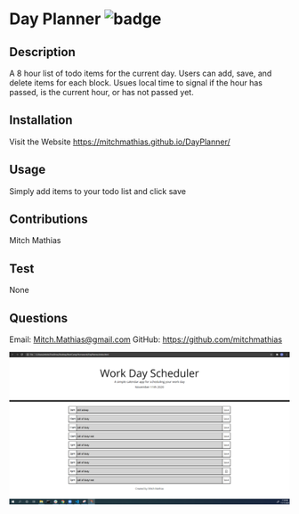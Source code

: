 # Day Planner ![badge](https://img.shields.io/badge/license-MIT-blue)

## Description 

A 8 hour list of todo items for the current day. Users can add, save, and delete items for each block. Usues local time to signal if the hour has passed, is the current hour, or has not passed yet.

## Installation 

Visit the Website https://mitchmathias.github.io/DayPlanner/

## Usage 

Simply add items to your todo list and click save

## Contributions 

Mitch Mathias

## Test 

None

## Questions 

Email: Mitch.Mathias@gmail.com
GitHub: https://github.com/mitchmathias

![screenshot](Assets\screenshot.png)


